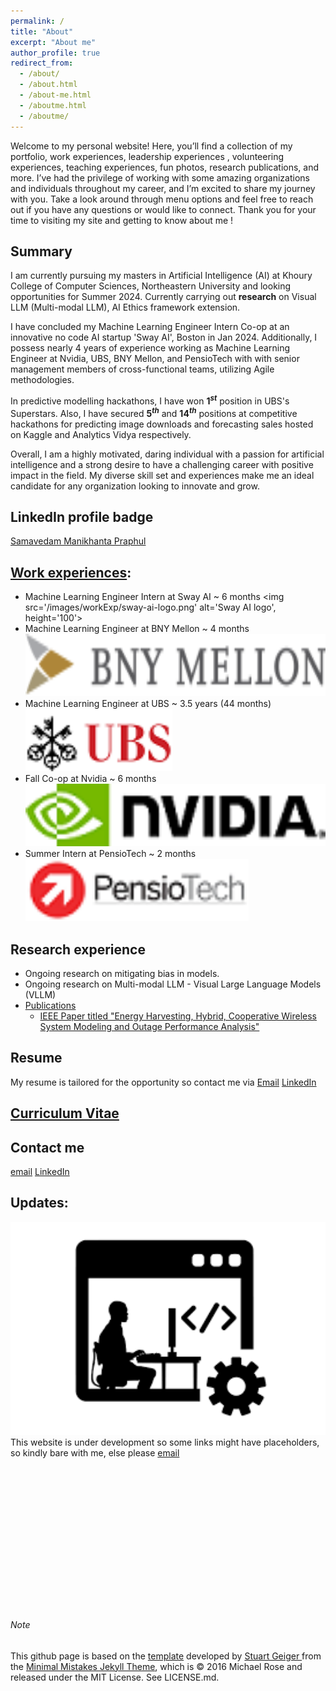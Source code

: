 ```yaml
---
permalink: /
title: "About"
excerpt: "About me"
author_profile: true
redirect_from: 
  - /about/
  - /about.html
  - /about-me.html
  - /aboutme.html
  - /aboutme/
---
```


Welcome to my personal website! Here, you’ll find a collection of my portfolio, work experiences, leadership experiences
, volunteering experiences, teaching experiences, fun photos, research publications, and more. I’ve had the privilege of
working with some amazing organizations and individuals throughout my career, and I’m excited to share my journey with 
you. Take a look around through menu options and feel free to reach out if you have any questions or would like to 
connect. Thank you for your time to visiting my site and getting to know about me !

## Summary

I am currently pursuing my masters in Artificial Intelligence (AI) at Khoury College of Computer Sciences, Northeastern University and looking opportunities for Summer 2024. Currently carrying out **research** on Visual LLM (Multi-modal LLM), AI Ethics framework extension.

I have concluded my Machine Learning Engineer Intern Co-op at an innovative no code AI startup 'Sway AI', Boston in Jan 2024. Additionally, I possess nearly 4 years of experience working as Machine Learning Engineer at Nvidia, UBS, BNY Mellon, and PensioTech with with senior management members of cross-functional teams, utilizing Agile methodologies.

In predictive modelling hackathons, I have won 
**1<i><sup>st</sup></i>** position in UBS's Superstars. Also, I have secured <b>5<i><sup>th</sup></i></b> and <b>14<sup><i>th</i></sup></b> positions at competitive hackathons for predicting image downloads and forecasting sales hosted on Kaggle and Analytics Vidya respectively.

<!-- Coming to my journey, I have did my undergraduate studies in Electrical and Electronics Engineering at BITS-Pilani (No 1. Private Engineering College) with my Co-ops, internships at Nvidia, PensioTech. Post undergraduate studies, I have worked for 4 years at UBS, BNY Mellon where I was promoted and recognized with several awards. Currently on set to do my master's degree in Artificial Intelligence (AI). Throughout journey

By leveraging my technical skills and knowledge of artificial intelligence, I was able to develop solutions that streamlined processes and increased efficiency. -->

Overall, I am a highly motivated, daring individual with a passion for artificial intelligence and a strong desire to have a challenging career with positive impact in the field. My diverse skill set and experiences make me an ideal candidate for any organization looking to innovate and grow.

<!-- My undergraduate studies in Electrical and Electronics Engineering at India's top private university 
BITS-Pilani, Pilani campus have given me a strong foundation in hardware, which I believe will be beneficial in 
developing the best products that have software perfectly optimized with underlying hardware. So I strongly believe that 
we have a strong background in both software and hardware through my educational and professional journey. -->


<!-- ## Technical Skills
- Languages: **Python, SQL,** Java, C++, MATLAB, Apache Spark       
- **Databases:** Oracle (11g, 12c), MySQL     
- **AI Skills:** Deep Learning (DL), Machine Learning (ML), Computer Vision (CV), Natural Language Processing (NLP)     
- **Python Libraries:**	PyTorch, Scikit-learn, TensorFlow, Torch vision, Hugging Face, OpenCV, Pandas, Keras, Seaborn, Matplotlib, Plotly, H2O, NumPy, Media Pipe, Pillow, Imutils, Albumentations, PyTesseract, Scikit-Image, NLTK, Spacy, TextBlob      
- **Certifications:** Azure AI & Data Fundamentals, Advanced Alteryx, Deep Learning Specialization (Coursera)     
- **ML Models/Architectures:** Decision Tree, Alex Net, BERT, Pose Net, Bi-LSTM, SVMs, Gradient Boost, VGG-16, ResNet-50, Faster R-CNN, XG Boost, AdaBoost, Efficient Net, RNN, U-Net, Alex Net, Efficient Net, R-CNN family, Random Forest, Table Net, XG Boost, Fast R-CNN, LeNet-5, LSTM, Inception Net, Roberta, Mask R-CNN, Yolo     
- **Others:** Git, PyCharm, Intellij,  Shell scripting, VS Code, SVN, Gitlab, Perforce , Apache Airflow, Qlikview, Power BI, DevOps     
- **OS:**  Windows, Unix, Linux (Ubuntu, Fedora, RHEL 5.9, RHEL 6.10 distros)      -->

## LinkedIn profile badge
<script src="https://platform.linkedin.com/badges/js/profile.js" async defer type="text/javascript"></script>
<div class="badge-base LI-profile-badge" data-locale="en_US" data-size="medium" data-theme="dark" data-type="HORIZONTAL" data-vanity="smpraphul" data-version="v1"><a class="badge-base__link LI-simple-link" href="https://www.linkedin.com/in/smpraphul?trk=profile-badge">Samavedam Manikhanta Praphul</a></div>


## [Work experiences](https://praphulsamavedam.github.io/experiences/):
- Machine Learning Engineer Intern at Sway AI ~ 6 months <img src='/images/workExp/sway-ai-logo.png' alt='Sway AI logo', height='100'>
- Machine Learning Engineer at BNY Mellon ~ 4 months <img src='/images/workExp/bny-mellon-logo.png' alt='BNY Mellon logo' height='100'>
- Machine Learning Engineer at UBS ~ 3.5 years (44 months) <img src='/images/workExp/ubs-logo.png' alt='UBS logo' height='100'>
- Fall Co-op at Nvidia ~ 6 months <img src='/images/workExp/nvidia-logo.png' alt='Nvidia logo' height='100'>
- Summer Intern at PensioTech ~ 2 months <img src='/images/workExp/pensio-tech-logo.png' alt='Pensio Tech logo' height='100'>

## Research experience
- Ongoing research on mitigating bias in models.
- Ongoing research on Multi-modal LLM - Visual Large Language Models (VLLM)
- [Publications](https://praphulsamavedam.github.io/publications/)
  - [IEEE Paper titled "Energy Harvesting, Hybrid, Cooperative Wireless System Modeling and Outage Performance Analysis"](https://praphulsamavedam.github.io/publication/paper-1)

## Resume
My resume is tailored for the opportunity so contact me via 
[Email](mailto:samavedam.m@northeastern.edu;praphulsamavedam@gmail.com)
[LinkedIn](https://www.linkedin.com/in/smpraphul)

<!-- [Sample resumes](https://praphulsamavedam.github.io/resume/) -->

## [Curriculum Vitae](https://praphulsamavedam.github.io/cv/)

## Contact me
[email](mailto:samavedam.m@northeastern.edu;praphulsamavedam@gmail.com)
[LinkedIn](https://www.linkedin.com/in/smpraphul)



















## Updates:
<img src="images/under_development.png" width=720 alt="Site Under development"><br>
This website is under development so some links might have placeholders, so kindly bare with me, else please
[email](mailto:samavedam.m@northeastern.edu;praphulsamavedam@gmail.com)
<br><br><br><br><br><br><br><br><br><br><br><br><br><br><br>
###### Note
This github page is based on the [template](https://academicpages.github.io/) developed by [Stuart Geiger
](https://github.com/staeiou) from the [Minimal Mistakes Jekyll Theme](https://mmistakes.github.io/minimal-mistakes/), which is © 2016 Michael Rose and released under the MIT License. See LICENSE.md.
 
